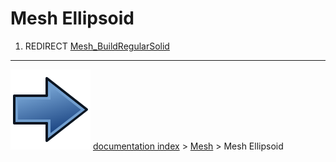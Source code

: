 # Mesh Ellipsoid
1.  REDIRECT [Mesh_BuildRegularSolid](Mesh_BuildRegularSolid.md)



---
![](images/Button_right.svg) [documentation index](../README.md) > [Mesh](Mesh_Workbench.md) > Mesh Ellipsoid
